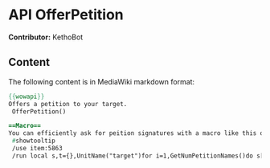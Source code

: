 # API OfferPetition

**Contributor:** KethoBot

## Content

The following content is in MediaWiki markdown format:

```mediawiki
{{wowapi}}
Offers a petition to your target.
 OfferPetition()

==Macro==
You can efficiently ask for peition signatures with a macro like this one:
 #showtooltip
 /use item:5863
 /run local s,t={},UnitName("target")for i=1,GetNumPetitionNames()do s[GetPetitionNameInfo(i)]=1 end if GetPetitionInfo()and t and not s[t]then OfferPetition()end
```